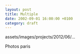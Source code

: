 ```yaml
---
layout: post
title: Multiple
date: 2002-09-01 16:00:00 +0100
category: draft
---
```


assets/images/projects/2012/06/...

Photos paris
